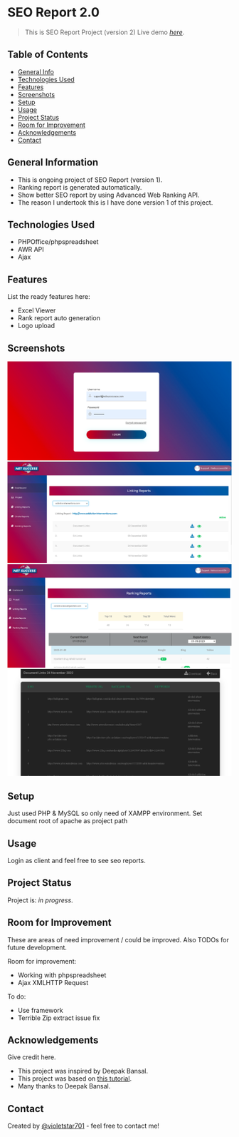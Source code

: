 # SEO Report 2.0

> This is SEO Report Project (version 2)
> Live demo [_here_](https://www.theseoreporting.com/login). <!-- If you have the project hosted somewhere, include the link here. -->

## Table of Contents

- [General Info](#general-information)
- [Technologies Used](#technologies-used)
- [Features](#features)
- [Screenshots](#screenshots)
- [Setup](#setup)
- [Usage](#usage)
- [Project Status](#project-status)
- [Room for Improvement](#room-for-improvement)
- [Acknowledgements](#acknowledgements)
- [Contact](#contact)
<!-- * [License](#license) -->

## General Information

- This is ongoing project of SEO Report (version 1).
- Ranking report is generated automatically.
- Show better SEO report by using Advanced Web Ranking API.
- The reason I undertook this is I have done version 1 of this project.
<!-- You don't have to answer all the questions - just the ones relevant to your project. -->

## Technologies Used

- PHPOffice/phpspreadsheet
- AWR API
- Ajax

## Features

List the ready features here:

- Excel Viewer
- Rank report auto generation
- Logo upload

## Screenshots

![Login screenshot](./img/screenshot-1.png)
![Linking screenshot](./img/screenshot-2.png)
![Ranking screenshot](./img/screenshot-3.png)
![Excelviewer screenshot](./img/screenshot-4.png)

<!-- If you have screenshots you'd like to share, include them here. -->

## Setup

Just used PHP & MySQL so only need of XAMPP environment.
Set document root of apache as project path

## Usage

Login as client and feel free to see seo reports.

## Project Status

Project is: _in progress_.

## Room for Improvement

These are areas of need improvement / could be improved. Also TODOs for future development.

Room for improvement:

- Working with phpspreadsheet
- Ajax XMLHTTP Request

To do:

- Use framework
- Terrible Zip extract issue fix

## Acknowledgements

Give credit here.

- This project was inspired by Deepak Bansal.
- This project was based on [this tutorial](https://www.advancedwebranking.com/docs/developer-api-v2.html#apiv2-overview).
- Many thanks to Deepak Bansal.

## Contact

Created by [@violetstar701](https://www.flynerd.pl/) - feel free to contact me!

<!-- Optional -->
<!-- ## License -->
<!-- This project is open source and available under the [... License](). -->

<!-- You don't have to include all sections - just the one's relevant to your project -->
